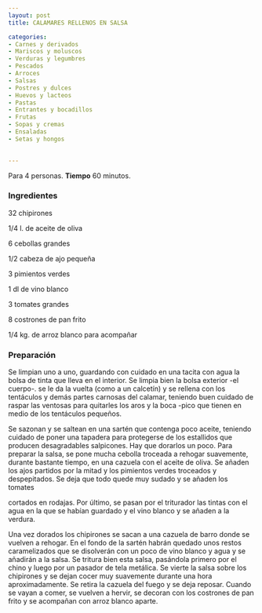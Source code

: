 ```yaml
---
layout: post
title: CALAMARES RELLENOS EN SALSA

categories:
- Carnes y derivados
- Mariscos y moluscos
- Verduras y legumbres
- Pescados
- Arroces
- Salsas
- Postres y dulces
- Huevos y lacteos
- Pastas
- Entrantes y bocadillos
- Frutas
- Sopas y cremas
- Ensaladas
- Setas y hongos
 

---
```


Para 4 personas.
<b>Tiempo</b> 60 minutos.

<h3>Ingredientes</h3>

32 chipirones

1/4 l. de aceite de oliva

6 cebollas grandes

1/2 cabeza de ajo pequeña

3 pimientos verdes

1 dl de vino blanco

3 tomates grandes

8 costrones de pan frito

1/4 kg. de arroz blanco para acompañar

<h3>Preparación</h3>

Se limpian uno a uno, guardando con cuidado en una tacita con agua la bolsa de tinta que lleva en el interior. Se limpia bien la bolsa exterior -el cuerpo-. se le da la vuelta (como a un calcetín) y se rellena con los tentáculos y demás partes carnosas del calamar, teniendo buen cuidado de raspar las ventosas para quitarles los aros y la boca -pico que tienen en medio de los tentáculos pequeños.

Se sazonan y se saltean en una sartén que contenga poco aceite, teniendo cuidado de poner una tapadera para protegerse de los estallidos que producen desagradables salpicones. Hay que dorarlos un poco. Para preparar la salsa, se pone mucha cebolla troceada a rehogar suavemente, durante bastante tiempo, en una cazuela con el aceite de oliva. Se añaden los ajos partidos por la mitad y los pimientos verdes troceados y despepitados. Se deja que todo quede muy sudado y se añaden los tomates

cortados en rodajas. Por último, se pasan por el triturador las tintas con el agua en la que se habían guardado y el vino blanco y se añaden a la verdura.

Una vez dorados los chipirones se sacan a una cazuela de barro donde se vuelven a rehogar. En el fondo de la sartén habrán quedado unos restos caramelizados que se disolverán con un poco de vino blanco y agua y se añadirán a la salsa. Se tritura bien esta salsa, pasándola primero por el chino y luego por un pasador de tela metálica. Se vierte la salsa sobre los chipirones y se dejan cocer muy suavemente durante una hora aproximadamente. Se retira la cazuela del fuego y se deja reposar. Cuando se vayan a comer, se vuelven a hervir, se decoran con los costrones de pan frito y se acompañan con arroz blanco aparte.

